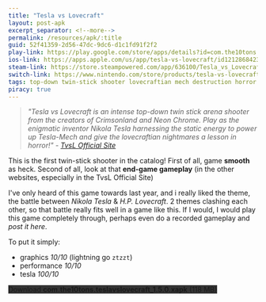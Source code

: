 ```yaml
---
title: "Tesla vs Lovecraft"
layout: post-apk
excerpt_separator: <!--more-->
permalink: /resources/apk/:title
guid: 52f41359-2d56-47dc-9dc6-d1c1fd91f2f2
play-link: https://play.google.com/store/apps/details?id=com.the10tons.teslavslovecraft
ios-link: https://apps.apple.com/us/app/tesla-vs-lovecraft/id1212868423
steam-link: https://store.steampowered.com/app/636100/Tesla_vs_Lovecraft/
switch-link: https://www.nintendo.com/store/products/tesla-vs-lovecraft-switch/
tags: top-down twin-stick shooter lovecraftian mech destruction horror science sci-fi futuristic
piracy: true
---
```


> _"Tesla vs Lovecraft is an intense top-down twin stick arena shooter from the creators of Crimsonland and Neon Chrome. Play as the enigmatic inventor Nikola Tesla harnessing the static energy to power up Tesla-Mech and give the lovecraftian nightmares a lesson in horror!" - <a href="http://teslavslovecraft.com/" target="_blank">TvsL Official Site</a>_

This is the first twin-stick shooter in the catalog! <!--more--> First of all, game **smooth** as heck. Second of all, look at that **end-game gameplay** (in the other websites, especially in the TvsL Official Site)

I've only heard of this game towards last year, and i really liked the theme, the battle between _Nikola Tesla_ & _H.P. Lovecraft_. 2 themes clashing each other, so that battle really fits well in a game like this. If I would, I would play this game completely through, perhaps even do a recorded gameplay and _post it here_. 

To put it simply: 
* graphics _10/10_ (lightning go `ztzzt`)
* performance _10/10_
* tesla _100/10_

<div class="text-center">
    <a class="btn btn-dark btn-block w-100" onclick='apk("com.the10tons.teslavslovecraft_1.5.0.xapk")' target="_blank" style="text-decoration: none; background-color: #333;"> Download <b>com.the10tons.teslavslovecraft_1.5.0.xapk</b> (118 MB)</a>
</div>
